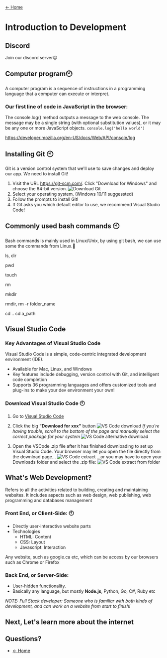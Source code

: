 
[<- Home](README.md)
# Introduction to Development

## Discord

Join our discord server😊


## Computer program🕙

A computer program is a sequence of instructions in a programming language that a computer can execute or interpret.

### Our first line of code in JavaScript in the browser:
The console.log() method outputs a message to the web console. The message may be a single string (with optional substitution values), or it may be any one or more JavaScript objects.
```console.log('hello world')```

https://developer.mozilla.org/en-US/docs/Web/API/console/log
## Installing Git 🕙

Git is a version control system that we'll use to save changes and deploy our app. We need to install Git!

1. Visit the URL https://git-scm.com/. Click "Download for Windows" and choose the 64-bit version. ![Download Git](resources/images/intro/git.png)
2. Select your operating system. (Windows 10/11 suggessted)
3. Follow the prompts to install Git!
4. If Git asks you which default editor to use, we recommend Visual Studio Code!

## Commonly used bash commands 🕙

Bash commands is mainly used in Linux/Unix, by using git bash, we can use some the commands from Linux.🙌

ls, dir

pwd

touch

rm

mkdir

rmdir, rm -r folder_name

cd .. 
cd a_path

## Visual Studio Code 

### Key Advantages of Visual Studio Code 

Visual Studio Code is a simple, code-centric integrated development environment (IDE).

- Available for Mac, Linux, and Windows
- Key features include debugging, version control with Git, and intelligent code completion
- Supports 36 programming languages and offers customized tools and plug-ins to make your dev environment your own!

### Download Visual Studio Code 🕙

1. Go to [Visual Studio Code](https://code.visualstudio.com/)
2. Click the big **"Download for xxx"** button ![VS Code download](/resources/images/intro/vs-code1.png) _If you're having trouble, scroll to the bottom of the page and manually select the correct package for your system_ ![VS Code alternative download](/resources/images/intro/vs-code2.png)

3. Open the VSCode .zip file after it has finished downloading to set up Visual Studio Code. Your browser may let you open the file directly from the download page... ![VS Code extract](/resources/images/intro/vs-code3.png) ...or you may have to open your Downloads folder and select the .zip file: ![VS Code extract from folder](/resources/images/intro/vs-code4.png)

## What's Web Development?

Refers to all the activities related to building, creating and maintaining websites. It includes aspects such as web design, web publishing, web programming and databases management

### Front End, or Client-Side: 🕙

- Directly user-interactive website parts
- Technologies
  - HTML: Content
  - CSS: Layout
  - Javascript: Interaction

Any website, such as google.ca etc, which can be access by our browsers such as Chrome or Firefox

### Back End, or Server-Side:

- User-hidden functionality.
- Basically any language, but mostly **Node.js**, Python, Go, C#, Ruby etc

_NOTE: Full Stack developer: Someone who is familiar with both kinds of development, and can work on a website from start to finish!_


## Next, Let's learn more about the internet

## Questions?

- [<- Home](README.md)